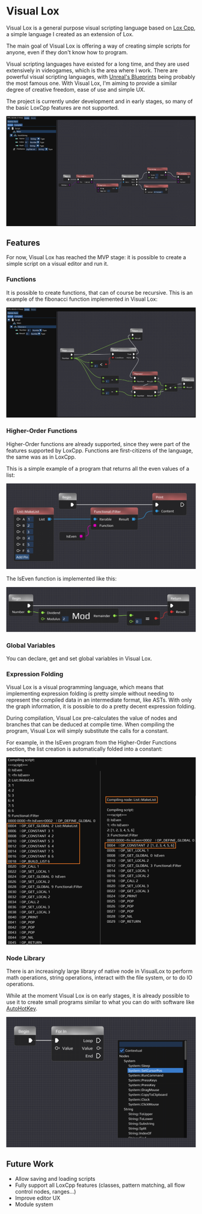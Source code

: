 # Visual Lox

Visual Lox is a general purpose visual scripting language based on [Lox Cpp](https://github.com/XDargu/loxcpp), a simple language I created as an extension of Lox.

The main goal of Visual Lox is offering a way of creating simple scripts for anyone, even if they don't know how to program.

Visual scripting languages have existed for a long time, and they are used extensively in videogames, which is the area where I work. There are powerful visual scripting languages, with [Unreal's Blueprints](https://dev.epicgames.com/documentation/en-us/unreal-engine/blueprints-visual-scripting-in-unreal-engine) being probably the most famous one. With Visual Lox, I'm aiming to provide a similar degree of creative freedom, ease of use and simple UX.

The project is currently under development and in early stages, so many of the basic LoxCpp features are not supported.

![Visual Lox Editor](https://github.com/XDargu/visual-lox/blob/main/resources/Visual%20Lox%20Screenshot.png)

## Features

For now, Visual Lox has reached the MVP stage: it is possible to create a simple script on a visual editor and run it.

### Functions

It is possible to create functions, that can of course be recursive. This is an example of the fibonacci function implemented in Visual Lox:

![Fibonacci Function](https://github.com/XDargu/visual-lox/blob/main/resources/Visual%20Lox%20Fibonacci.png)

### Higher-Order Functions

Higher-Order functions are already supported, since they were part of the features supported by LoxCpp. Functions are first-citizens of the language, the same was as in LoxCpp.

This is a simple example of a program that returns all the even values of a list:

![Program that prints all even numbers of a list](https://github.com/XDargu/visual-lox/blob/main/resources/Visual%20Lox%20Is%20Even%20Main%20Graph.png)

The IsEven function is implemented like this:

![IsEven function](https://github.com/XDargu/visual-lox/blob/main/resources/Visual%20Lox%20Is%20Even%20Function.png)

### Global Variables

You can declare, get and set global variables in Visual Lox.

### Expression Folding

Visual Lox is a visual programming language, which means that implementing expression folding is pretty simple without needing to represent the compiled data in an intermediate format, like ASTs. With only the graph information, it is possible to do a pretty decent expression folding.

During compilation, Visual Lox pre-calculates the value of nodes and branches that can be deduced at compile time. When compiling the program, Visual Lox will simply substitute the calls for a constant.

For example, in the IsEven program from the Higher-Order Functions section, the list creation is automatically folded into a constant:

![Comparison between a folded and not folded program](https://github.com/XDargu/visual-lox/blob/main/resources/Visual%20Lox%20Is%20Even%20Compiler%20Folding%20Comparison.png)

### Node Library

There is an increasingly large library of native node in VisualLox to perform math operations, string operations, interact with the file system, or to do IO operations.

While at the moment Visual Lox is on early stages, it is already possible to use it to create small programs similar to what you can do with software like [AutoHotKey](https://www.autohotkey.com/).

![Some of the native nodes of Visual Lox](https://github.com/XDargu/visual-lox/blob/main/resources/Visual%20Lox%20Nodes.png)

## Future Work
- Allow saving and loading scripts
- Fully support all LoxCpp features (classes, pattern matching, all flow control nodes, ranges...)
- Improve editor UX
- Module system